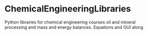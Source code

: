 # ChemicalEngineeringLibraries
Python libraries for chemical engineering courses oil and mineral processing and mass and energy balances. Equations and GUI along 
